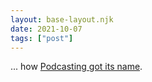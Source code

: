 ```yaml
---
layout: base-layout.njk
date: 2021-10-07
tags: ["post"]
---
```


... how [Podcasting got its name](http://threads2.scripting.com/2013/april/howpodcastinggotitsname).
